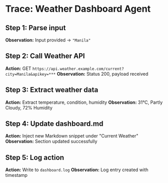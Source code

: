 
# Trace: Weather Dashboard Agent

## Step 1: Parse input

**Observation:** Input provided → `"Manila"`

## Step 2: Call Weather API

**Action:** GET `https://api.weather.example.com/current?city=Manila&apikey=***`
**Observation:** Status 200, payload received

## Step 3: Extract weather data

**Action:** Extract temperature, condition, humidity
**Observation:** 31°C, Partly Cloudy, 72% Humidity

## Step 4: Update dashboard.md

**Action:** Inject new Markdown snippet under "Current Weather"
**Observation:** Section updated successfully

## Step 5: Log action

**Action:** Write to `dashboard.log`
**Observation:** Log entry created with timestamp
